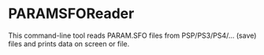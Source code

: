 # PARAMSFOReader
This command-line tool reads PARAM.SFO files from PSP/PS3/PS4/... (save) files and prints data on screen or file.
